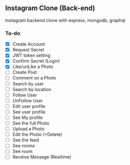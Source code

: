 ## Instagram Clone (Back-end)

Instagram backend clone with express, mongodb, graphql

### To-do

- [x] Create Account
- [x] Request Secret
- [x] JWT token setting
- [x] Confirm Secret (Login)
- [x] Like/unLike a Photo
- [ ] Create Post
- [ ] Comment on a Photo
- [ ] Search by user
- [ ] Search by location
- [ ] Follow User
- [ ] UnFollow User
- [ ] Edit user profile
- [ ] See user profile
- [ ] See My profile
- [ ] See the full Photo
- [ ] Upload a Photo
- [ ] Edit the Photo (+Delete)
- [ ] See the feed
- [ ] See rooms
- [ ] See room
- [ ] Receive Message (Realtime)
